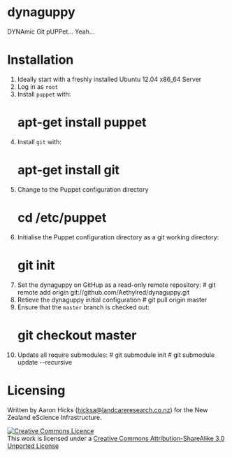 # dynaguppy

DYNAmic Git pUPPet... Yeah...

# Installation

1. Ideally start with a freshly installed Ubuntu 12.04 x86_64 Server
1. Log in as `root`
1. Install `puppet` with:
    # apt-get install puppet
1. Install `git` with:
    # apt-get install git
1. Change to the Puppet configuration directory
    # cd /etc/puppet
1. Initialise the Puppet configuration directory as a git working directory:
    # git init
1. Set the dynaguppy on GitHup as a read-only remote repository:
		# git remote add origin git://github.com/Aethylred/dynaguppy.git
1. Retieve the dynaguppy initial configuration
		# git pull origin master
1. Ensure that the `master` branch is checked out:
    # git checkout master
1. Update all require submodules:
		# git submodule init
		# git submodule update --recursive

# Licensing

Written by Aaron Hicks (hicksa@landcareresearch.co.nz) for the New Zealand eScience Infrastructure.

<a rel="license" href="http://creativecommons.org/licenses/by-sa/3.0/"><img alt="Creative Commons Licence" style="border-width:0" src="http://i.creativecommons.org/l/by-sa/3.0/88x31.png" /></a><br />This work is licensed under a <a rel="license" href="http://creativecommons.org/licenses/by-sa/3.0/">Creative Commons Attribution-ShareAlike 3.0 Unported License</a>